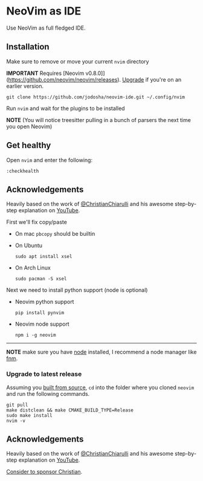 # NeoVim as IDE

Use NeoVim as full fledged IDE.

## Installation

Make sure to remove or move your current `nvim` directory

**IMPORTANT** Requires [Neovim v0.8.0]](https://github.com/neovim/neovim/releases). [Upgrade](#upgrade-to-latest-release) if you're on an earlier version.

```
git clone https://github.com/jodosha/neovim-ide.git ~/.config/nvim
```

Run `nvim` and wait for the plugins to be installed

**NOTE** (You will notice treesitter pulling in a bunch of parsers the next time you open Neovim)

## Get healthy

Open `nvim` and enter the following:

```
:checkhealth
```

## Acknowledgements

Heavily based on the work of [@ChristianChiarulli](https://github.com/ChristianChiarulli) and his awesome step-by-step explanation on [YouTube](https://www.youtube.com/watch?v=ctH-a-1eUME&list=PLhoH5vyxr6Qq41NFL4GvhFp-WLd5xzIzZ).

First we'll fix copy/paste

- On mac `pbcopy` should be builtin

- On Ubuntu

  ```
  sudo apt install xsel
  ```

- On Arch Linux

  ```
  sudo pacman -S xsel
  ```

Next we need to install python support (node is optional)

- Neovim python support

  ```
  pip install pynvim
  ```

- Neovim node support

  ```
  npm i -g neovim
  ```

---

**NOTE** make sure you have [node](https://nodejs.org/en/) installed, I recommend a node manager like [fnm](https://github.com/Schniz/fnm).

### Upgrade to latest release

Assuming you [built from source](https://github.com/neovim/neovim/wiki/Building-Neovim#quick-start), `cd` into the folder where you cloned `neovim` and run the following commands.

```
git pull
make distclean && make CMAKE_BUILD_TYPE=Release
sudo make install
nvim -v
```

## Acknowledgements

Heavily based on the work of [@ChristianChiarulli](https://github.com/ChristianChiarulli) and his awesome step-by-step explanation on [YouTube](https://www.youtube.com/watch?v=ctH-a-1eUME&list=PLhoH5vyxr6Qq41NFL4GvhFp-WLd5xzIzZ).

[Consider to sponsor Christian](https://github.com/sponsors/ChristianChiarulli).
